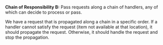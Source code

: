  **Chain of Responsibility B:** Pass requests along a chain of handlers, any of which can decide to process or pass.

 We have a request that is propagated along a chain in a specific order. If a handler cannot satisfy the request (item not available at that location), it should propagate the request. Otherwise, it should handle the request and stop the propagation.